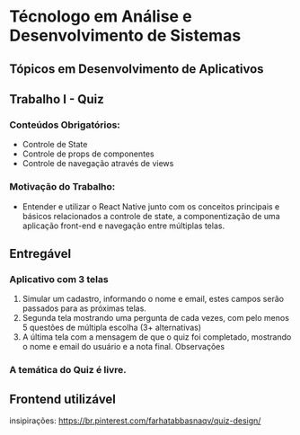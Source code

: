 # Técnologo em Análise e Desenvolvimento de Sistemas
## Tópicos em Desenvolvimento de Aplicativos
## Trabalho I - Quiz

### Conteúdos Obrigatórios:
- Controle de State
- Controle de props de componentes
- Controle de navegação através de views

### Motivação do Trabalho:
- Entender e utilizar o React Native junto com os conceitos principais e básicos
relacionados a controle de state, a componentização de uma aplicação front-end e
navegação entre múltiplas telas.

## Entregável
### Aplicativo com 3 telas
1. Simular um cadastro, informando o nome e email, estes campos serão
passados para as próximas telas.
2. Segunda tela mostrando uma pergunta de cada vezes, com pelo menos 5
questões de múltipla escolha (3+ alternativas)
3. A última tela com a mensagem de que o quiz foi completado, mostrando o
nome e email do usuário e a nota final.
Observações

### A temática do Quiz é livre.

## Frontend utilizável
insipirações: https://br.pinterest.com/farhatabbasnaqv/quiz-design/
